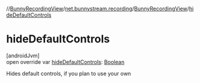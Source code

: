 //[BunnyRecordingView](../../../index.md)/[net.bunnystream.recording](../index.md)/[BunnyRecordingView](index.md)/[hideDefaultControls](hide-default-controls.md)

# hideDefaultControls

[androidJvm]\
open override var [hideDefaultControls](hide-default-controls.md): [Boolean](https://kotlinlang.org/api/latest/jvm/stdlib/kotlin-stdlib/kotlin/-boolean/index.html)

Hides default controls, if you plan to use your own
